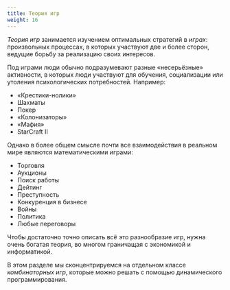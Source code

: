 ```yaml
---
title: Теория игр
weight: 16
---
```


*Теория игр* занимается изучением оптимальных стратегий в *играх*: произвольных процессах, в которых участвуют две и более сторон, ведущие борьбу за реализацию своих интересов.

Под играми люди обычно подразумевают разные «несерьёзные» активности, в которых люди участвуют для обучения, социализации или утоления психологических потребностей. Например:

- «Крестики-нолики»
- Шахматы
- Покер
- «Колонизаторы»
- «Мафия»
- StarCraft II

Однако в более общем смысле почти все взаимодействия в реальном мире являются математическими играми:

- Торговля
- Аукционы
- Поиск работы
- Дейтинг
- Преступность
- Конкуренция в бизнесе
- Войны
- Политика
- Любые переговоры

Чтобы достаточно точно описать всё это разнообразие игр, нужна очень богатая теория, во многом граничащая с экономикой и информатикой.

В этом разделе мы сконцентрируемся на отдельном классе *комбинаторных игр*, которые можно решать с помощью динамического программирования.
